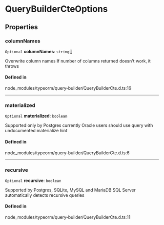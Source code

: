 # QueryBuilderCteOptions

## Properties

### columnNames

 `Optional` **columnNames**: `string`[]

Overwrite column names
If number of columns returned doesn't work, it throws

#### Defined in

node_modules/typeorm/query-builder/QueryBuilderCte.d.ts:16

___

### materialized

 `Optional` **materialized**: `boolean`

Supported only by Postgres currently
Oracle users should use query with undocumented materialize hint

#### Defined in

node_modules/typeorm/query-builder/QueryBuilderCte.d.ts:6

___

### recursive

 `Optional` **recursive**: `boolean`

Supported by Postgres, SQLite, MySQL and MariaDB
SQL Server automatically detects recursive queries

#### Defined in

node_modules/typeorm/query-builder/QueryBuilderCte.d.ts:11
